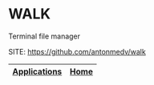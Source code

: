 # WALK

 Terminal file manager

 SITE: https://github.com/antonmedv/walk

 | [Applications](https://portable-linux-apps.github.io/apps.html) | [Home](https://portable-linux-apps.github.io)
 | --- | --- |
